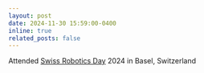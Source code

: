 ```yaml
---
layout: post
date: 2024-11-30 15:59:00-0400
inline: true
related_posts: false
---
```


Attended [Swiss Robotics Day](https://swissroboticsday.ch/) 2024 in Basel, Switzerland
